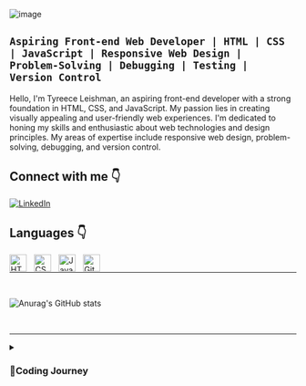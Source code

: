 ![image](https://github.com/Tyreece-Leishman/Tyreece-Leishman/assets/116001061/08c7ee79-3d1a-4e7b-aab6-b88ae31e1f04)






**`Aspiring Front-end Web Developer | HTML | CSS | JavaScript | Responsive Web Design | Problem-Solving | Debugging | Testing | Version Control`**
---

Hello, I'm Tyreece Leishman, an aspiring front-end developer with a strong foundation in HTML, CSS, and JavaScript. My passion lies in creating visually appealing and user-friendly web experiences. I'm dedicated to honing my skills and enthusiastic about web technologies and design principles. My areas of expertise include responsive web design, problem-solving, debugging, and version control.

<h2>Connect with me 👇</h2>
<p align="left">
  <a href="https://www.linkedin.com/in/tyreece-leishman/" target="blank">
    <img align="center" src="https://img.shields.io/badge/LinkedIn-0077B5?style=for-the-badge&logo=linkedin&logoColor=white" alt="LinkedIn" />
  </a>
</p>

<h2>Languages 👇</h2>
<img align="left" alt="HTML" width="30px" style="padding-right:10px;" src="https://cdn.jsdelivr.net/gh/devicons/devicon/icons/html5/html5-plain.svg" />
<img align="left" alt="CSS" width="30px" style="padding-right:10px;" src="https://cdn.jsdelivr.net/gh/devicons/devicon/icons/css3/css3-plain.svg" />
<img align="left" alt="JavaScript" width="30px" style="padding-right:10px;" src="https://cdn.jsdelivr.net/gh/devicons/devicon/icons/javascript/javascript-plain.svg" />
<img align="left" alt="Git" width="30px" style="padding-right:10px;" src="https://cdn.jsdelivr.net/gh/devicons/devicon/icons/git/git-original.svg" />
<br />

---

<br />

![Anurag's GitHub stats](https://github-readme-stats.vercel.app/api?username=tyreece-leishman&show_icons=true&theme=transparent)

<br />

---

<details>
  <summary><h3>📌Coding Journey</h3></summary>
My coding journey began when I right-clicked to inspect an element for the first time, without fully understanding its significance. I then searched online and learned how to modify text and change colors on a website. It was an exciting way to impress my friends. However, when I refreshed the page, all my changes reverted to their original state. This piqued my interest in creating my own website. I turned to Google for guidance on how to build a website for beginners, and that's when I discovered FreeCodeCamp. 
<br /> 
<br /> 
This website provided a step-by-step guide to web development, and it was there that I learned HTML and CSS. I also turned to YouTube to explore what more I could do with these languages, and that's when I stumbled upon the FreeCodeCamp YouTube channel, which proved to be a great resource that I continue to use. As I progressed, I started working on independent projects to enhance my skills. Finally, I purchased a book titled 'Responsive Web Design,' and I'm currently working through the exercises in the book to learn best practices for responsive web design.
</details>
